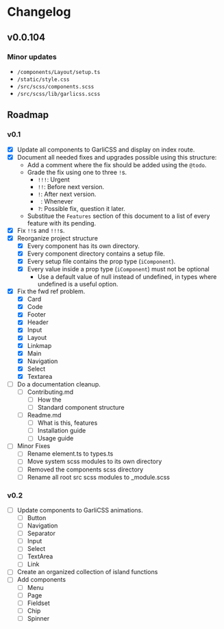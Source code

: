 # Changelog

## v0.0.104

### Minor updates
  - `/components/Layout/setup.ts`
  - `/static/style.css`
  - `/src/scss/components.scss`
  - `/src/scss/lib/garlicss.scss`

## Roadmap

### v0.1

  - [x] Update all components to GarliCSS and display on index route.
  - [x] Document all needed fixes and upgrades possible using this structure:
    - Add a comment where the fix should be added using the `@todo`.
    - Grade the fix using one to three `!`s.
      - `!!!`: Urgent
      - `!!`: Before next version.
      - `!`: After next version.
      - ` `: Whenever
      - `?`: Possible fix, question it later.
    - Substitue the `Features` section of this document to a list of every feature with its pending.
  - [x] Fix `!!`s and `!!!`s.
  - [x] Reorganize project structure
    - [x] Every component has its own directory.
    - [x] Every component directory contains a setup file.
    - [x] Every setup file contains the prop type (`iComponent`).
    - [x] Every value inside a prop type (`iComponent`) must not be optional
      - Use a default value of null instead of undefined, in types where undefined is a useful option.
  - [x] Fix the fwd ref problem.
    - [x] Card
    - [x] Code
    - [x] Footer
    - [x] Header
    - [x] Input
    - [x] Layout
    - [x] Linkmap
    - [x] Main
    - [x] Navigation
    - [x] Select
    - [x] Textarea
  - [ ] Do a documentation cleanup.
    - [ ] Contributing.md
      - [ ] How the 
      - [ ] Standard component structure
    - [ ] Readme.md
      - [ ] What is this, features
      - [ ] Installation guide
      - [ ] Usage guide
  - [ ] Minor Fixes
    - [ ] Rename element.ts to types.ts
    - [ ] Move system scss modules to its own directory
    - [ ] Removed the components scss directory
    - [ ] Rename all root src scss modules to _module.scss

### v0.2

  - [ ] Update components to GarliCSS animations.
    - [ ] Button
    - [ ] Navigation
    - [ ] Separator
    - [ ] Input
    - [ ] Select
    - [ ] TextArea
    - [ ] Link
  - [ ] Create an organized collection of island functions
  - [ ] Add components
    - [ ] Menu
    - [ ] Page
    - [ ] Fieldset
    - [ ] Chip
    - [ ] Spinner
